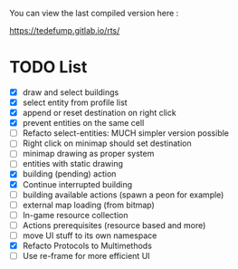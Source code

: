 You can view the last compiled version here : 

https://tedefump.gitlab.io/rts/


# TODO List

- [X] draw and select buildings
- [X] select entity from profile list
- [X] append or reset destination on right click
- [X] prevent entities on the same cell
- [ ] Refacto select-entities: MUCH simpler version possible
- [ ] Right click on minimap should set destination
- [ ] minimap drawing as proper system
- [ ] entities with static drawing
- [X] building (pending) action
- [X] Continue interrupted building
- [ ] building available actions (spawn a peon for example)
- [ ] external map loading (from bitmap)
- [ ] In-game resource collection
- [ ] Actions prerequisites (resource based and more)
- [ ] move UI stuff to its own namespace
- [X] Refacto Protocols to Multimethods
- [ ] Use re-frame for more efficient UI
